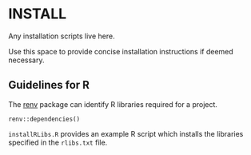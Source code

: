 # INSTALL

Any installation scripts live here.

Use this space to provide concise installation instructions if deemed necessary.


## Guidelines for R

The [renv](https://rstudio.github.io/renv/) package can identify R libraries required for a project.

```
renv::dependencies()
```

`installRLibs.R` provides an example R script which installs the libraries specified in the `rlibs.txt` file.